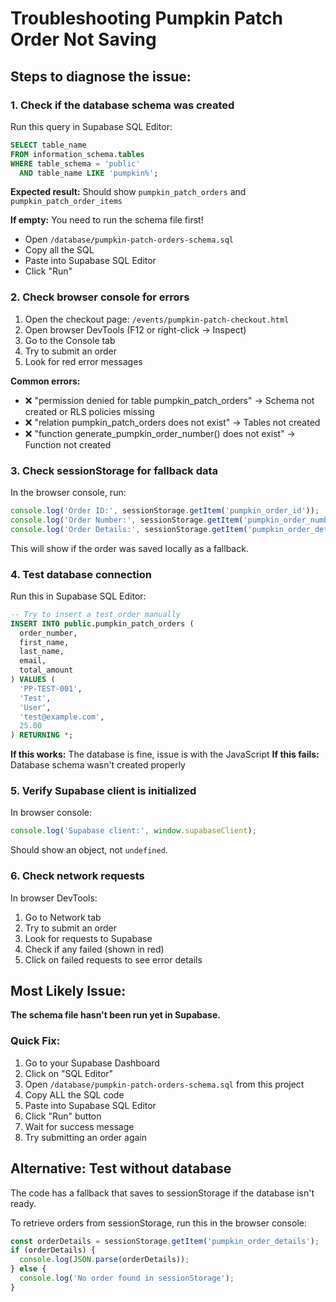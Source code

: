 # Troubleshooting Pumpkin Patch Order Not Saving

## Steps to diagnose the issue:

### 1. Check if the database schema was created
Run this query in Supabase SQL Editor:
```sql
SELECT table_name
FROM information_schema.tables
WHERE table_schema = 'public'
  AND table_name LIKE 'pumpkin%';
```

**Expected result:** Should show `pumpkin_patch_orders` and `pumpkin_patch_order_items`

**If empty:** You need to run the schema file first!
- Open `/database/pumpkin-patch-orders-schema.sql`
- Copy all the SQL
- Paste into Supabase SQL Editor
- Click "Run"

### 2. Check browser console for errors
1. Open the checkout page: `/events/pumpkin-patch-checkout.html`
2. Open browser DevTools (F12 or right-click → Inspect)
3. Go to the Console tab
4. Try to submit an order
5. Look for red error messages

**Common errors:**
- ❌ "permission denied for table pumpkin_patch_orders" → Schema not created or RLS policies missing
- ❌ "relation pumpkin_patch_orders does not exist" → Tables not created
- ❌ "function generate_pumpkin_order_number() does not exist" → Function not created

### 3. Check sessionStorage for fallback data
In the browser console, run:
```javascript
console.log('Order ID:', sessionStorage.getItem('pumpkin_order_id'));
console.log('Order Number:', sessionStorage.getItem('pumpkin_order_number'));
console.log('Order Details:', sessionStorage.getItem('pumpkin_order_details'));
```

This will show if the order was saved locally as a fallback.

### 4. Test database connection
Run this in Supabase SQL Editor:
```sql
-- Try to insert a test order manually
INSERT INTO public.pumpkin_patch_orders (
  order_number,
  first_name,
  last_name,
  email,
  total_amount
) VALUES (
  'PP-TEST-001',
  'Test',
  'User',
  'test@example.com',
  25.00
) RETURNING *;
```

**If this works:** The database is fine, issue is with the JavaScript
**If this fails:** Database schema wasn't created properly

### 5. Verify Supabase client is initialized
In browser console:
```javascript
console.log('Supabase client:', window.supabaseClient);
```

Should show an object, not `undefined`.

### 6. Check network requests
In browser DevTools:
1. Go to Network tab
2. Try to submit an order
3. Look for requests to Supabase
4. Check if any failed (shown in red)
5. Click on failed requests to see error details

## Most Likely Issue:

**The schema file hasn't been run yet in Supabase.**

### Quick Fix:
1. Go to your Supabase Dashboard
2. Click on "SQL Editor"
3. Open `/database/pumpkin-patch-orders-schema.sql` from this project
4. Copy ALL the SQL code
5. Paste into Supabase SQL Editor
6. Click "Run" button
7. Wait for success message
8. Try submitting an order again

## Alternative: Test without database

The code has a fallback that saves to sessionStorage if the database isn't ready.

To retrieve orders from sessionStorage, run this in the browser console:
```javascript
const orderDetails = sessionStorage.getItem('pumpkin_order_details');
if (orderDetails) {
  console.log(JSON.parse(orderDetails));
} else {
  console.log('No order found in sessionStorage');
}
```
